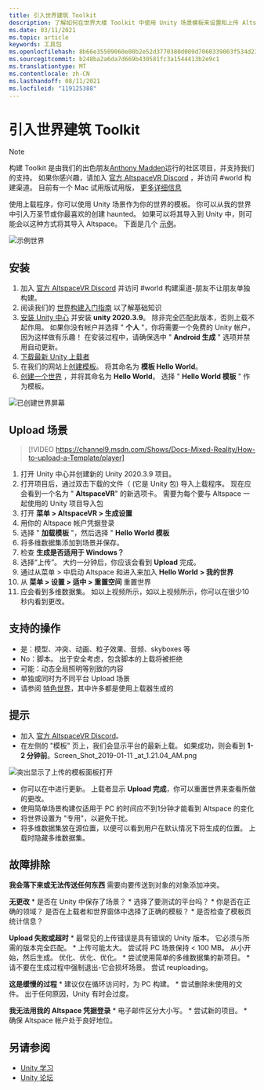 ```yaml
---
title: 引入世界建筑 Toolkit
description: 了解如何在世界大楼 Toolkit 中使用 Unity 场景模板来设置和上传 AltspaceVR。
ms.date: 03/11/2021
ms.topic: article
keywords: 工具包
ms.openlocfilehash: 8b66e35509060e00b2e52d3770380d009d7060339003f534d23fdd47372a57f0
ms.sourcegitcommit: b248ba2a6da7d669b430581fc3a1544413b2e9c1
ms.translationtype: MT
ms.contentlocale: zh-CN
ms.lasthandoff: 08/11/2021
ms.locfileid: "119125388"
---
```

# <a name="introducing-the-world-building-toolkit"></a>引入世界建筑 Toolkit

> [!NOTE]
> 构建 Toolkit 是由我们的出色朋友[Anthony Madden](https://twitter.com/chigamesstudio)运行的社区项目，并支持我们的支持。 如果你感兴趣，请加入 [官方 AltspaceVR Discord](https://discordapp.com/invite/altspacevr) ，并访问 #world 构建渠道。 目前有一个 Mac 试用版试用版， [更多详细信息](https://altvr.com/altspacevr-mac)

使用上载程序，你可以使用 Unity 场景作为你的世界的模板。 你可以从我的世界中引入万圣节或你最喜欢的创建 haunted。 如果可以将其导入到 Unity 中，则可能会以这种方式将其导入 Altspace。 下面是几个 [示例](https://account.altvr.com/worlds/1046572460192825569)。

![示例世界](images/unity-uploader-img-01.png)

## <a name="setup"></a>安装

1. 加入 [官方 AltspaceVR Discord](https://discordapp.com/invite/altspacevr) 并访问 #world 构建渠道-朋友不让朋友单独构建。
2. 阅读我们的 [世界构建入门指南](world-building-getting-started.md) 以了解基础知识
3. [安装 Unity 中心](https://blogs.unity3d.com/2018/01/24/streamline-your-workflow-introducing-unity-hub-beta) 并安装 **unity 2020.3.9**。 除非完全匹配此版本，否则上载不起作用。 如果你没有帐户并选择 " **个人** "，你将需要一个免费的 Unity 帐户，因为这样做有乐趣！ 在安装过程中，请确保选中 " **Android 生成** " 选项并禁用自动更新。
4. [下载最新 Unity 上载者](upgrading-content-to-the-latest-unity.md#altspacevr-uploader-v090-upgrade-guide)
5. 在我们的网站上[创建模板](https://account.altvr.com/space_templates/new)。 将其命名为 **模板 Hello World**。
6. [创建一个世界](https://account.altvr.com/worlds/my) ，并将其命名为 **Hello World**。 选择 " **Hello World 模板** " 作为模板。

![已创建世界屏幕](images/unity-uploader-img-02.png)

## <a name="upload-your-scene"></a>Upload 场景

> [!VIDEO https://channel9.msdn.com/Shows/Docs-Mixed-Reality/How-to-upload-a-Template/player]

1. 打开 Unity 中心并创建新的 Unity 2020.3.9 项目。
2. 打开项目后，通过双击下载的文件（ (它是 Unity 包) 导入上载程序。 现在应会看到一个名为 " **AltspaceVR**" 的新选项卡。 需要为每个要与 Altspace 一起使用的 Unity 项目导入包
3. 打开 **菜单 > AltspaceVR > 生成设置**
4. 用你的 Altspace 帐户凭据登录
5. 选择 " **加载模板** "，然后选择 " **Hello World 模板**
6. 将多维数据集添加到场景并保存。
7. 检查 **生成是否适用于 Windows？** 
8. 选择“上传”。 大约一分钟后，你应该会看到 **Upload** 完成。
9. 通过从菜单 > 中启动 Altspace 和进入来加入 **Hello World** **> 我的世界**
10. 从 **菜单 > 设置 > 适中 > 重置空间** 重置世界
11. 应会看到多维数据集。 如以上视频所示，如以上视频所示，你可以在很少10秒内看到更改。

## <a name="whats-supported"></a>支持的操作

* 是：模型、冲突、动画、粒子效果、音频、skyboxes 等
* No：脚本。 出于安全考虑，包含脚本的上载将被拒绝
* 可能：动态全局照明等别致的内容
* 单独或同时为不同平台 Upload 场景
* 请参阅 [特色世界](https://account.altvr.com/worlds/featured)，其中许多都是使用上载器生成的

## <a name="tips"></a>提示

* 加入 [官方 AltspaceVR Discord](https://discordapp.com/invite/altspacevr)。
* 在左侧的 "模板" 页上，我们会显示平台的最新上载。 如果成功，则会看到 **1-2 分钟前**。Screen_Shot_2019-01-11 _at_1.21.04_AM.png

![突出显示了上传的模板面板打开](images/unity-uploader-img-03.png)

* 你可以在中进行更新。 上载者显示 **Upload 完成**，你可以重置世界来查看所做的更改。
* 使用简单场景构建仅适用于 PC 的时间应不到1分钟才能看到 Altspace 的变化
* 将世界设置为 "专用"，以避免干扰。
* 将多维数据集放在源位置，以便可以看到用户在默认情况下将生成的位置。 上载时隐藏多维数据集。

## <a name="troubleshooting"></a>故障排除

**我会落下来或无法传送任何东西** 需要向要传送到对象的对象添加冲突。

**无更改**
    * 是否在 Unity 中保存了场景？
    * 选择了要测试的平台吗？
    * 你是否在正确的领域？ 是否在上载者和世界窗体中选择了正确的模板？
    * 是否检查了模板页统计信息？

**Upload 失败或超时**
    * 最常见的上传错误是具有错误的 Unity 版本。 它必须与所需的版本完全匹配。
    * 上传可能太大。 尝试将 PC 场景保持 < 100 MB。 从小开始，然后生成。 优化、优化、优化。
    * 尝试使用简单的多维数据集的新项目。
    * 请不要在生成过程中强制退出-它会损坏场景。 尝试 reuploading。

**这是缓慢的过程**
    * 建议仅在循环访问时，为 PC 构建。
    * 尝试删除未使用的文件。 出于任何原因，Unity 有时会过度。

**我无法用我的 Altspace 凭据登录**
    * 电子邮件区分大小写。
    * 尝试新的项目。
    * 确保 Altspace 帐户处于良好地位。

## <a name="see-also"></a>另请参阅

* [Unity 学习](https://unity3d.com/learn)
* [Unity 论坛](https://forum.unity.com)

